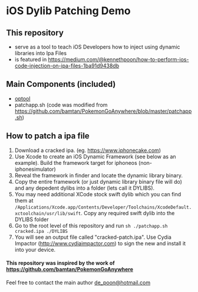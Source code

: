 # iOS Dylib Patching Demo

## This repository 
- serve as a tool to teach iOS Developers how to inject using dynamic libraries into Ipa Files
- is featured in https://medium.com/@kennethpoon/how-to-perform-ios-code-injection-on-ipa-files-1ba91d9438db


## Main Components (included)
- [optool](https://github.com/alexzielenski/optool)
- patchapp.sh (code was modified from https://github.com/bamtan/PokemonGoAnywhere/blob/master/patchapp.sh)

## How to patch a ipa file
1. Download a cracked ipa. (eg. https://www.iphonecake.com)
2. Use Xcode to create an iOS Dynamic Framework (see below as an example). Build the framework target for iphoneos (non-iphonesimulator)
3. Reveal the framework in finder and locate the dynamic library binary.
4. Copy the entire framework (or just dynamic library binary file will do) and any depedent dylibs into a folder (lets call it DYLIBS). 
5. You may need additional XCode stock swift dylib which you can find them at ```/Applications/Xcode.app/Contents/Developer/Toolchains/XcodeDefault.xctoolchain/usr/lib/swift```. Copy any required swift dylib into the DYLIBS folder
5. Go to the root level of this repository and run ```sh ./patchapp.sh cracked.ipa ./DYLIBS```
6. You will see an output file called "cracked-patch.ipa". Use Cydia Impactor (http://www.cydiaimpactor.com) to sign the new and install it into your device.

#### This repository was inspired by the work of https://github.com/bamtan/PokemonGoAnywhere

Feel free to contact the main author de_poon@hotmail.com

